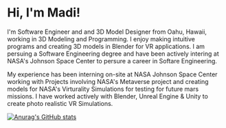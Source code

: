 # Hi, I'm Madi!

I'm Software Engineer and and 3D Model Designer from Oahu, Hawaii, working in 3D Modeling and Programming. I enjoy making intuitive programs and creating 3D models in Blender for VR applications. I am persuing a Software Engineering degree and have been actively intering at NASA's Johnson Space Center to persure a career in Softare Engineering.

My experience has been interning on-site at NASA Johnson Space Center working with Projects involving NASA's Metaverse project and creating models for NASA's Virturality Simulations for testing for future mars missions. I have worked actively with Blender, Unreal Engine & Unity to create photo realistic VR Simulations.

[![Anurag's GitHub stats](https://github-readme-stats.vercel.app/api?username=MadisGrid)](https://github.com/anuraghazra/github-readme-stats)

